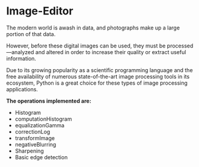 # Image-Editor
The modern world is awash in data, and photographs make up a large portion of that data. 

However, before these digital images can be used, they must be processed—analyzed and altered in order to increase their quality or extract useful information. 

Due to its growing popularity as a scientific programming language and the free availability of numerous state-of-the-art image processing tools in its ecosystem, Python is a great choice for these types of image processing applications.

**The operations implemented are:**

* Histogram 
* computationHistogram 
* equalizationGamma 
* correctionLog 
* transformImage 
* negativeBlurring
* Sharpening
* Basic edge detection
